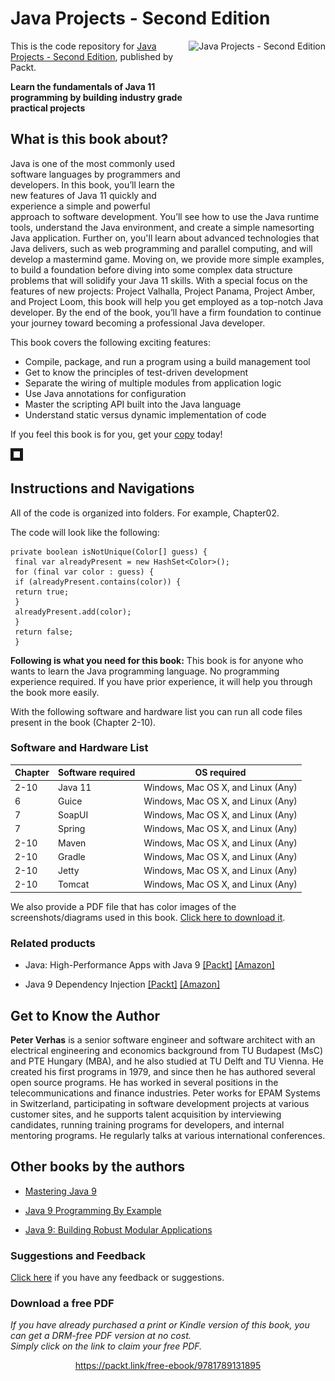 # Java Projects - Second Edition

<a href="https://www.packtpub.com/application-development/java-projects-second-edition?utm_source=github&utm_medium=repository&utm_campaign=9781789131895 "><img src="https://dz13w8afd47il.cloudfront.net/sites/default/files/imagecache/ppv4_main_book_cover/9781789131895_.png" alt="Java Projects - Second Edition" height="256px" align="right"></a>

This is the code repository for [Java Projects - Second Edition](https://www.packtpub.com/application-development/java-projects-second-edition?utm_source=github&utm_medium=repository&utm_campaign=9781789131895 ), published by Packt.

**Learn the fundamentals of Java 11 programming by building industry grade practical projects**

## What is this book about?
Java is one of the most commonly used software languages by programmers and developers. In this book, you’ll learn the new features of Java 11 quickly and experience a simple and powerful approach to software development. You’ll see how to use the Java runtime tools, understand the Java environment, and create a simple namesorting Java application. Further on, you'll learn about advanced technologies that Java delivers, such as web programming and parallel computing, and will develop a mastermind game. Moving on, we provide more simple examples, to build a foundation before diving into some complex data structure problems that will solidify your Java 11 skills. With a special focus on the features of new projects: Project Valhalla, Project Panama, Project Amber, and Project Loom, this book will help you get employed as a top-notch Java developer. By the end of the book, you’ll have a firm foundation to continue your journey toward becoming a professional Java developer.

This book covers the following exciting features:
* Compile, package, and run a program using a build management tool 
* Get to know the principles of test-driven development 
* Separate the wiring of multiple modules from application logic 
* Use Java annotations for configuration 
* Master the scripting API built into the Java language 
* Understand static versus dynamic implementation of code 

If you feel this book is for you, get your [copy](https://www.amazon.com/dp/1789131898) today!

<a href="https://www.packtpub.com/?utm_source=github&utm_medium=banner&utm_campaign=GitHubBanner"><img src="https://raw.githubusercontent.com/PacktPublishing/GitHub/master/GitHub.png" 
alt="https://www.packtpub.com/" border="5" /></a>

## Instructions and Navigations
All of the code is organized into folders. For example, Chapter02.

The code will look like the following:
```
private boolean isNotUnique(Color[] guess) {
 final var alreadyPresent = new HashSet<Color>();
 for (final var color : guess) {
 if (alreadyPresent.contains(color)) {
 return true;
 }
 alreadyPresent.add(color);
 }
 return false;
 }
```

**Following is what you need for this book:**
This book is for anyone who wants to learn the Java programming language. No programming experience required. If you have prior experience, it will help you through the book more easily.

With the following software and hardware list you can run all code files present in the book (Chapter 2-10).
### Software and Hardware List
| Chapter  | Software required                   | OS required                        |
| -------- | ------------------------------------| -----------------------------------|
| 2-10     | Java 11                             | Windows, Mac OS X, and Linux (Any) |
| 6        | Guice                               | Windows, Mac OS X, and Linux (Any) |
| 7        | SoapUI                              | Windows, Mac OS X, and Linux (Any) |
| 7        | Spring                              | Windows, Mac OS X, and Linux (Any) |
| 2-10     | Maven                               | Windows, Mac OS X, and Linux (Any) |
| 2-10     | Gradle                              | Windows, Mac OS X, and Linux (Any) |
| 2-10     | Jetty                               | Windows, Mac OS X, and Linux (Any) |
| 2-10     | Tomcat                              | Windows, Mac OS X, and Linux (Any) |

We also provide a PDF file that has color images of the screenshots/diagrams used in this book. [Click here to download it](https://www.packtpub.com/sites/default/files/downloads/JavaProjects_ColorImages.pdf).

### Related products
* Java: High-Performance Apps with Java 9 [[Packt]](https://www.packtpub.com/application-development/java-high-performance-apps-java-9) [[Amazon]](https://www.amazon.com/dp/1789130514)

*  Java 9 Dependency Injection [[Packt]](https://www.packtpub.com/application-development/java-9-dependency-injection) [[Amazon]](https://www.amazon.com/dp/1788296257)

## Get to Know the Author
**Peter Verhas**
is a senior software engineer and software architect with an electrical engineering and economics background from TU Budapest (MsC) and PTE Hungary (MBA), and he also studied at TU Delft and TU Vienna. He created his first programs in 1979, and since then he has authored several open source programs. He has worked in several positions in the telecommunications and finance industries. Peter works for EPAM Systems in Switzerland, participating in software development projects at various customer sites, and he supports talent acquisition by interviewing candidates, running training programs for developers, and internal mentoring programs. He regularly talks at various international conferences.

## Other books by the authors
* [Mastering Java 9](https://www.packtpub.com/application-development/mastering-java-9)

* [Java 9 Programming By Example](https://www.packtpub.com/application-development/java-9-programming-example)

* [Java 9: Building Robust Modular Applications](https://www.packtpub.com/application-development/java-9-building-robust-modular-applications)

### Suggestions and Feedback
[Click here](https://docs.google.com/forms/d/e/1FAIpQLSdy7dATC6QmEL81FIUuymZ0Wy9vH1jHkvpY57OiMeKGqib_Ow/viewform) if you have any feedback or suggestions.

### Download a free PDF

 <i>If you have already purchased a print or Kindle version of this book, you can get a DRM-free PDF version at no cost.<br>Simply click on the link to claim your free PDF.</i>
<p align="center"> <a href="https://packt.link/free-ebook/9781789131895">https://packt.link/free-ebook/9781789131895 </a> </p>